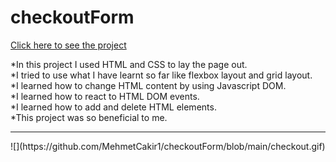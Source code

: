 # checkoutForm

[Click here to see the project](https://mehmetcakir1.github.io/checkoutForm/)

*In this project I used HTML and CSS to lay the page out.<br>
*I tried to use what I have learnt so far like flexbox layout and grid layout.<br>
*I learned how to change HTML content by using Javascript DOM.<br>
*I learned how to react to HTML DOM events.<br>
*I learned how to add and delete HTML elements.<br>
*This project was so beneficial to me.<br>
<hr>
![](https://github.com/MehmetCakir1/checkoutForm/blob/main/checkout.gif)
